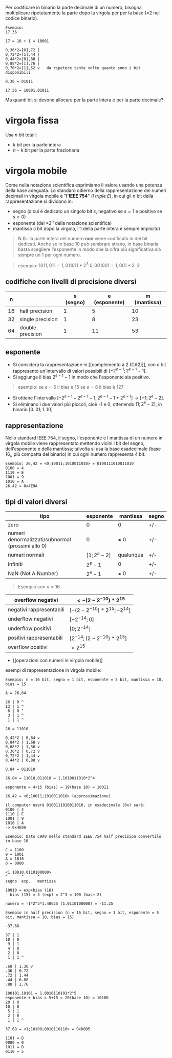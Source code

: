 Per codificare in binario la parte decimale di un numero, bisogna moltiplicare ripetutamente la parte dopo la virgola per per la base (=2 nel codice binario).
```
Esempio:
17,36

17 = 16 + 1 = 10001

0,36*2=[0],72 |
0,72*2=[1],44 |
0,44*2=[0],88 |
0,88*2=[1],76 |
0,76*2=[1],52 v   da ripetere tante volte quanto sono i bit disponibili

0,36 = 01011

17,36 = 10001,01011
```
Ma quanti bit si devono allocare per la parte intera e per la parte decimale?
# virgola fissa
Usa $n$ bit totali:
- $k$ bit per la parte intera
- $n-k$ bit per la parte frazionaria
# virgola mobile
Come nella notazione scientifica esprimiamo il valore usando una potenza della base adeguata.
Lo standard odierno della rappresentazione dei numeri decimali in virgola mobile è "**l'IEEE 754**" (*I triple E*), in cui gli $n$ bit della rappresentazione si dividono in:
- segno (a cui è dedicato un singolo bit $s$, negativo se $s=1$ e positivo se $s=0$)
- esponente (del $*2^n$ della notazione scientifica)
- mantissa (i bit dopo la virgola, l'1 della parte intera è sempre implicito)
>N.B.: la parte intera del numero **non** viene codificata in dei bit dedicati. Anche se in base 10 può sembrare strano, in base binaria basta scegliere l'esponente in modo che la cifra più significativa sia sempre un 1 per ogni numero.

>esempio:
>$1011,011 = 1,011011*2^3$
>$0,001001 = 1,001*2^-2$

## codifiche con livelli di precisione diversi

| n   |                  | s (segno) | e (esponente) | m (mantissa) |
| --- | ---------------- | --------- | ------------- | ------------ |
| 16  | half precision   | 1         | 5             | 10           |
| 32  | single precision | 1         | 8             | 23           |
| 64  | double precision | 1         | 11            | 53           |
## esponente
- Si considera la rappresentazione in [[complemento a 2 (CA2)]], con $e$ bit rappresento un'intervallo di valori possibili di $[-2^{e-1};2^{e-1}-1]$.
- Si aggiunge il bias $2^{e-1}-1$ in modo che l'esponente sia positivo.
>esempio: se $e=5$ il bias è $15$
>se $e=8$ il bias è $127$
- Si ottiene l'intervallo $[-2^{e-1}+2^{e-1}-1;2^{e-1}-1+2^{e-1}] \rightarrow  [-1;2^e-2]$.
- Si eliminano i due valori più piccoli, cioè -1 e 0, ottenendo $[1;2^e-2]$, in binario $[0..01;1..10]$
## rappresentazione
Nello standard IEEE 754, il segno, l'esponente e l mantissa di un numero in virgola mobile viene rappresentato mettendo vicini i bit del segno, dell'esponente e della mantissa; talvolta si usa la base esadecimale (base 16,, più compatta del binario) in cui ogni numero rappresenta 4 bit.
```
Esempio: 26,42 = <0;10011;1010011010> = 0100111010011010
0100 = 4
1110 = E
1001 = 9
1010 = A
26,42 = 0x4E9A
```
## tipi di valori diversi

| tipo                                              | esponente   | mantissa  | segno |
| ------------------------------------------------- | ----------- | --------- | ----- |
| zero                                              | 0           | 0         | +/-   |
| numeri denormalizzati/subnormal (prossimi allo 0) | 0           | $\neq$ 0  | +/-   |
| numeri normali                                    | $[1;2^e-2]$ | qualunque | +/-   |
| infiniti                                          | $2^e-1$     | 0         | +/-   |
| NaN (Not A Number)                                | $2^e-1$     | $\neq$ 0  | +/-   |
>Esempio con $n=16$

| overflow negativi        | $<-(2-2^{-10})*2^{15}$          |
| ------------------------ | ------------------------------- |
| negativi rappresentabili | $[-(2-2^{-10})*2^{15};-2^{14}]$ |
| underflow negativi       | $[-2^{-14}; 0]$                 |
| underflow positivi       | $[0;2^{-14}]$                   |
| positivi rappresentabili | $[2^{-14}; (2-2^{-10})*2^{15}]$ |
| overflow positivi        | $> 2^{15}$                      |
- [[operazioni con numeri in virgola mobile]]


esempi di rappresentazione in virgola mobile:
```
Esempio: n = 16 bit, segno = 1 bit, esponente = 5 bit, mantissa = 10, bias = 15

A = 26,84

26 | 0 ^
13 | 1 ^
 6 | 0 ^
 3 | 1 ^
 1 | 1 ^

26 = 11010

0,42*2 | 0,84 v
0,84*2 | 1,68 v
0,68*2 | 1,36 v
0,36*2 | 0,72 v
0,72*2 | 1,44 v
0,44*2 | 0,88 v

0,84 = 011010

26,84 = 11010,011010 = 1,1010011010*2^4

esponente = 4+15 (bias) = 19(base 10) = 10011

26,42 = <0;10011;1010011010> (approssimazione)

il computer userà 0100111010011010, in esadecimale (0x) sarà:
0100 | 4
1110 | E
1001 | 9
1010 | A
-> 0x4E9A

```

```
Esempio: Dato C9A0 nello standard IEEE 754 half precision convertilo in base 10

C = 1100
9 = 1001
A = 1010
0 = 0000

<1.10010.0110100000>
^      ^      ^
segno  exp.   mantissa

10010 = exp+bias (18)
- bias (15) = 3 (exp) = 2^3 = 100 (base 2)

numero = -1*2^3*1.40625 (1.0110100000) = -11.25
```

```
Esempio in half precision (n = 16 bit, segno = 1 bit, esponente = 5 bit, mantissa = 10, bias = 15)

-37.68

37 | 1
18 | 0
 9 | 1
 4 | 0
 2 | 0
 1 | 1 ^

.68 | 1.36 v
.36 | 0.72
.72 | 1.44
.44 | 0.88
.88 | 1.76

100101.10101 = 1.0010110101*2^5
esponente + bias = 5+15 = 20(base 10) = 10100
20 | 0
10 | 0
 5 | 1
 2 | 0
 1 | 1 ^

37.68 = <1;10100;0010110110> = 0xD0B5

1101 = D
0000 = 0
1011 = B
0110 = 5
```